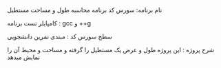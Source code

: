 نام برنامه: سورس کد برنامه محاسبه طول و مساحت مستطیل

کامپایلر تست برنامه : gcc و ++g

سطح سورس کد : مبتدی تمرین دانشجویی

شرح پروژه : این پروژه طول و عرض یک مستطیل را گرفته و مساحت و محیط آن را نمایش میدهد
